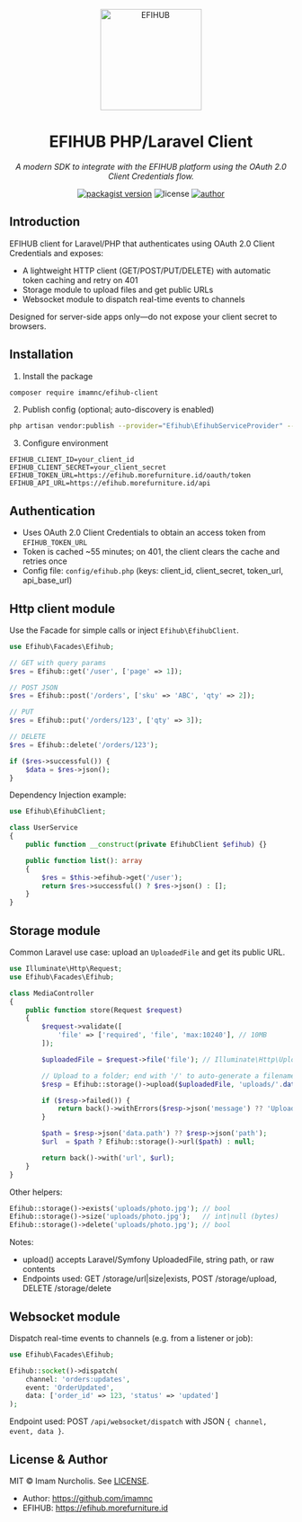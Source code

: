 <p align="center">
        <a href="https://efihub.morefurniture.id">
                <img src="https://efihub.morefurniture.id/img/logo.png" alt="EFIHUB" width="180" />
        </a>
        <h1 align="center">EFIHUB PHP/Laravel Client</h1>
        <p align="center">
                <em>A modern SDK to integrate with the EFIHUB platform using the OAuth 2.0 Client Credentials flow.</em>
        </p>
        <p align="center">
                <a href="https://packagist.org/packages/imamnc/efihub-client"><img src="https://img.shields.io/packagist/v/imamnc/efihub-client.svg?logo=packagist" alt="packagist version" /></a>
                <img src="https://img.shields.io/badge/license-MIT-blue.svg" alt="license" />
                <a href="https://imamnc.com"><img src="https://img.shields.io/badge/author-Imam%20Nc-orange.svg" alt="author" /></a>
        </p>
</p>

## Introduction

EFIHUB client for Laravel/PHP that authenticates using OAuth 2.0 Client Credentials and exposes:

- A lightweight HTTP client (GET/POST/PUT/DELETE) with automatic token caching and retry on 401
- Storage module to upload files and get public URLs
- Websocket module to dispatch real-time events to channels

Designed for server-side apps only—do not expose your client secret to browsers.

## Installation

1. Install the package

```bash
composer require imamnc/efihub-client
```

2. Publish config (optional; auto-discovery is enabled)

```bash
php artisan vendor:publish --provider="Efihub\EfihubServiceProvider" --tag=config
```

3. Configure environment

```env
EFIHUB_CLIENT_ID=your_client_id
EFIHUB_CLIENT_SECRET=your_client_secret
EFIHUB_TOKEN_URL=https://efihub.morefurniture.id/oauth/token
EFIHUB_API_URL=https://efihub.morefurniture.id/api
```

## Authentication

- Uses OAuth 2.0 Client Credentials to obtain an access token from `EFIHUB_TOKEN_URL`
- Token is cached ~55 minutes; on 401, the client clears the cache and retries once
- Config file: `config/efihub.php` (keys: client_id, client_secret, token_url, api_base_url)

## Http client module

Use the Facade for simple calls or inject `Efihub\EfihubClient`.

```php
use Efihub\Facades\Efihub;

// GET with query params
$res = Efihub::get('/user', ['page' => 1]);

// POST JSON
$res = Efihub::post('/orders', ['sku' => 'ABC', 'qty' => 2]);

// PUT
$res = Efihub::put('/orders/123', ['qty' => 3]);

// DELETE
$res = Efihub::delete('/orders/123');

if ($res->successful()) {
    $data = $res->json();
}
```

Dependency Injection example:

```php
use Efihub\EfihubClient;

class UserService
{
    public function __construct(private EfihubClient $efihub) {}

    public function list(): array
    {
        $res = $this->efihub->get('/user');
        return $res->successful() ? $res->json() : [];
    }
}
```

## Storage module

Common Laravel use case: upload an `UploadedFile` and get its public URL.

```php
use Illuminate\Http\Request;
use Efihub\Facades\Efihub;

class MediaController
{
    public function store(Request $request)
    {
        $request->validate([
            'file' => ['required', 'file', 'max:10240'], // 10MB
        ]);

        $uploadedFile = $request->file('file'); // Illuminate\Http\UploadedFile

        // Upload to a folder; end with '/' to auto-generate a filename on server
        $resp = Efihub::storage()->upload($uploadedFile, 'uploads/'.date('Y/m/d').'/');

        if ($resp->failed()) {
            return back()->withErrors($resp->json('message') ?? 'Upload failed');
        }

        $path = $resp->json('data.path') ?? $resp->json('path');
        $url  = $path ? Efihub::storage()->url($path) : null;

        return back()->with('url', $url);
    }
}
```

Other helpers:

```php
Efihub::storage()->exists('uploads/photo.jpg'); // bool
Efihub::storage()->size('uploads/photo.jpg');   // int|null (bytes)
Efihub::storage()->delete('uploads/photo.jpg'); // bool
```

Notes:

- upload() accepts Laravel/Symfony UploadedFile, string path, or raw contents
- Endpoints used: GET /storage/url|size|exists, POST /storage/upload, DELETE /storage/delete

## Websocket module

Dispatch real-time events to channels (e.g. from a listener or job):

```php
use Efihub\Facades\Efihub;

Efihub::socket()->dispatch(
    channel: 'orders:updates',
    event: 'OrderUpdated',
    data: ['order_id' => 123, 'status' => 'updated']
);
```

Endpoint used: POST `/api/websocket/dispatch` with JSON `{ channel, event, data }`.

## License & Author

MIT © Imam Nurcholis. See [LICENSE](LICENSE).

- Author: https://github.com/imamnc
- EFIHUB: https://efihub.morefurniture.id
